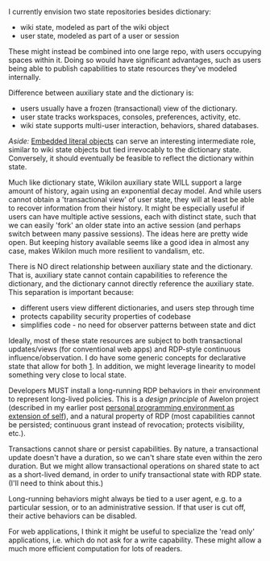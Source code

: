
I currently envision two state repositories besides dictionary:

* wiki state, modeled as part of the wiki object
* user state, modeled as part of a user or session

These might instead be combined into one large repo, with users occupying spaces within it. Doing so would have significant advantages, such as users being able to publish capabilities to state resources they've modeled internally.

Difference between auxiliary state and the dictionary is:

* users usually have a frozen (transactional) view of the dictionary.
* user state tracks workspaces, consoles, preferences, activity, etc.
* wiki state supports multi-user interaction, behaviors, shared databases.

*Aside:* [Embedded literal objects](EmbeddedLiteralObjects.md) can serve an interesting intermediate role, similar to wiki state objects but tied irrevocably to the dictionary state. Conversely, it should eventually be feasible to reflect the dictionary within state. 

Much like dictionary state, Wikilon auxiliary state WILL support a large amount of history, again using an exponential decay model. And while users cannot obtain a 'transactional view' of user state, they will at least be able to recover information from their history. It might be especially useful if users can have multiple active sessions, each with distinct state, such that we can easily 'fork' an older state into an active session (and perhaps switch between many passive sessions). The ideas here are pretty wide open. But keeping history available seems like a good idea in almost any case, makes Wikilon much more resilient to vandalism, etc.

There is NO direct relationship between auxiliary state and the dictionary. That is, auxiliary state cannot contain capabilities to reference the dictionary, and the dictionary cannot directly reference the auxiliary state. This separation is important because:

* different users view different dictionaries, and users step through time
* protects capability security properties of codebase
* simplifies code - no need for observer patterns between state and dict

Ideally, most of these state resources are subject to both transactional updates/views (for conventional web apps) and RDP-style continuous influence/observation. I do have some generic concepts for declarative state that allow for both [1](http://awelonblue.wordpress.com/2013/03/23/ad-hoc-external-state-models/). In addition, we might leverage linearity to model something very close to local state.

Developers MUST install a long-running RDP behaviors in their environment to represent long-lived policies. This is a *design principle* of Awelon project (described in my earlier post [personal programming environment as extension of self](https://groups.google.com/d/msg/reactive-demand/gazxhLLXscQ/_2YpJ6b3-6sJ)), and a natural property of RDP (most capabilities cannot be persisted; continuous grant instead of revocation; protects visibility, etc.). 

Transactions cannot share or persist capabilities. By nature, a transactional update doesn't have a duration, so we can't share state even within the zero duration. But we might allow transactional operations on shared state to act as a short-lived demand, in order to unify transactional state with RDP state. (I'll need to think about this.)

Long-running behaviors might always be tied to a user agent, e.g. to a particular session, or to an administrative session. If that user is cut off, their active behaviors can be disabled.



For web applications, I think it might be useful to specialize the 'read only' applications, i.e. which do not ask for a write capability. These might allow a much more efficient computation for lots of readers.
